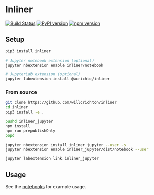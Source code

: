 # Inliner
[![Build Status](https://travis-ci.com/willcrichton/inliner.svg?branch=master)](https://travis-ci.com/willcrichton/inliner)
[![PyPI version](https://badge.fury.io/py/inliner.svg)](https://badge.fury.io/py/inliner)
[![npm version](https://badge.fury.io/js/%40wcrichto%2Finliner.svg)](https://badge.fury.io/js/%40wcrichto%2Finliner)

## Setup

```bash
pip3 install inliner

# Jupyter notebook extension (optional)
jupyter nbextension enable inliner/notebook

# JupyterLab extension (optional)
jupyter labextension install @wcrichto/inliner
```

### From source

```bash
git clone https://github.com/willcrichton/inliner
cd inliner
pip3 install -e .

pushd inliner_jupyter
npm install
npm run prepublishOnly
popd

jupyter nbextension install inliner_jupyter --user -s
jupyter nbextension enable inliner_jupyter/dist/notebook --user

jupyter labextension link inliner_jupyter
```

## Usage

See the [notebooks](https://github.com/willcrichton/inliner/tree/master/notebooks) for example usage.
